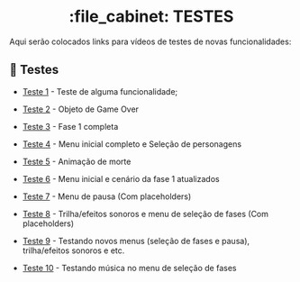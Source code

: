<h1 align="center">:file_cabinet: TESTES</h1>

Aqui serão colocados links para vídeos de testes de novas funcionalidades:

## :rocket: Testes
* [Teste 1](https://youtu.be/sU9ALkFKjEA) - Teste de alguma funcionalidade;

* [Teste 2](https://youtu.be/OZzN1vER-mw) - Objeto de Game Over

* [Teste 3](https://youtu.be/dH_ZZX7bb4o) - Fase 1 completa

* [Teste 4](https://youtu.be/if0CnrQibMg) - Menu inicial completo e Seleção de personagens

* [Teste 5](https://www.youtube.com/watch?v=v3FlMpZn54A) - Animação de morte

* [Teste 6](https://youtu.be/DYASCE_hHkk) - Menu inicial e cenário da fase 1 atualizados

* [Teste 7](https://youtu.be/4wiJBLkhOvg) - Menu de pausa (Com placeholders)

* [Teste 8](https://youtu.be/ezKscuHLkUw) - Trilha/efeitos sonoros e menu de seleção de fases (Com placeholders)

* [Teste 9](https://youtu.be/aIKD3ZnPZcE) - Testando novos menus (seleção de fases e pausa), trilha/efeitos sonoros e etc.

* [Teste 10](https://youtu.be/ZGm8_8Ml3HU) - Testando música no menu de seleção de fases